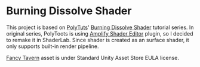 # Burning Dissolve Shader	
This project is based on [PolyTuts](https://www.youtube.com/channel/UCGQVeHxXnvjFlU-bnrVv-OA)' [Burning Dissolve Shader](https://www.youtube.com/watch?v=z1Oh69O7TYo) tutorial series. In original series, PolyToots is using [Amplify Shader Editor](https://assetstore.unity.com/packages/tools/visual-scripting/amplify-shader-editor-68570) plugin,  so I decided to remake it in ShaderLab. Since shader is created as an surface shader, it only supports built-in render pipeline. 

[Fancy Tavern](https://assetstore.unity.com/packages/3d/environments/fantasy/fancy-tavern-52113) asset is under Standard Unity Asset Store EULA license. 